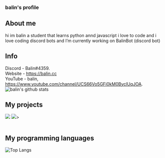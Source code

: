 ### balin's profile

## About me 
hi im balin a student that learns python annd javascript
i love to code and i love coding discord bots
and I’m currently working on BalinBot (discord bot)

## Info 
Discord - Balin#4359. <br />
Website - https://balin.cc <br />
YouTube - balin, https://www.youtube.com/channel/UCS66Vo5GFi0kM0ByclUqJOA.
![balin's github stats](https://github-readme-stats.vercel.app/api?username=balindev&show_icons=true&hide=issues&hide_border=true)

## My projects 
<a href="https://github.com/balindev/discord-js-base"><img src="https://github-readme-stats.vercel.app/api/pin/?username=balindev&repo=discord-js-base&show_owner=true&hide_border=true"></a>
<a href="https://github.com/balindev/discord-py-base"><img src="https://github-readme-stats.vercel.app/api/pin/?username=balindev&repo=discord-py-base&show_owner=true&hide_border=true"></a>>
<br>
<br>

## My programming languages

![Top Langs](https://github-readme-stats.vercel.app/api/top-langs/?username=balindev&layout=compact&hide_border=true&bg_color=30,e96443,904e95&title_color=fff&text_color=fff)




